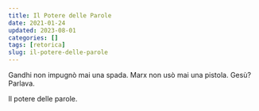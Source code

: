```yaml
---
title: Il Potere delle Parole
date: 2021-01-24
updated: 2023-08-01
categories: []
tags: [retorica]
slug: il-potere-delle-parole
---
```


Gandhi non impugnò mai una spada. Marx non usò mai una pistola. Gesù? Parlava.

Il potere delle parole.
